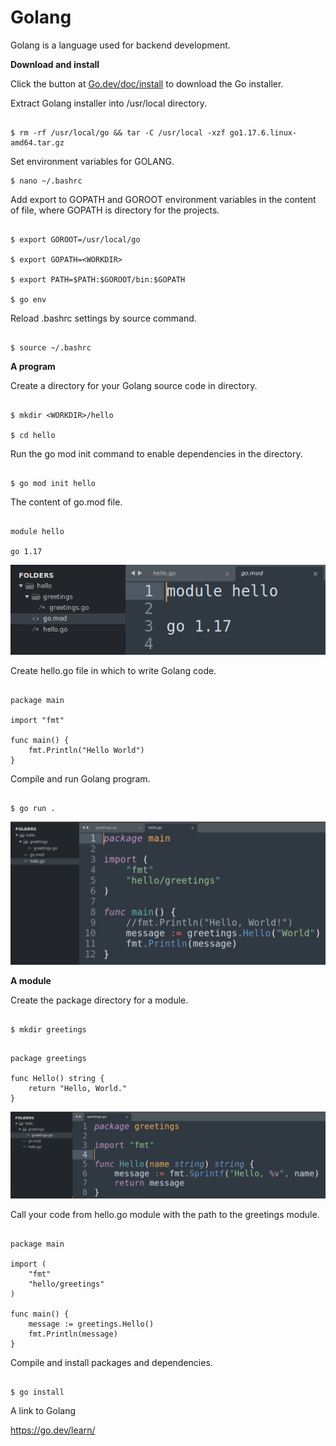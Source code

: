 # Golang

Golang is a language used for backend development.

**Download and install**

Click the button at [Go.dev/doc/install](https://go.dev/dl/go1.17.6.linux-amd64.tar.gz) to download the Go installer.

Extract Golang installer into /usr/local directory.

```

$ rm -rf /usr/local/go && tar -C /usr/local -xzf go1.17.6.linux-amd64.tar.gz

```
Set environment variables for GOLANG.

```
$ nano ~/.bashrc

```
Add export to GOPATH and GOROOT environment variables in the content of file, where GOPATH <WORKDIR> is directory for the projects.

```

$ export GOROOT=/usr/local/go

$ export GOPATH=<WORKDIR>

$ export PATH=$PATH:$GOROOT/bin:$GOPATH

$ go env

```
Reload .bashrc settings by source command.

```

$ source ~/.bashrc

```
**A program**

Create a directory for your Golang source code in <WORKDIR> directory.

```

$ mkdir <WORKDIR>/hello

$ cd hello

```
Run the go mod init <APP> command to enable dependencies in the <WORKDIR> directory.

```

$ go mod init hello

```
The content of go.mod file.

```

module hello

go 1.17

```
![alt text](https://github.com/jylhakos/InternetOfThings/blob/main/Languages/Golang/go.png?raw=true)

Create hello.go file in which to write Golang code.

```

package main

import "fmt"

func main() {
    fmt.Println("Hello World")
}

```
Compile and run Golang program.

```

$ go run .

```

![alt text](https://github.com/jylhakos/InternetOfThings/blob/main/Languages/Golang/hello.png?raw=true)

**A module**

Create the package directory for a module.

```

$ mkdir greetings

```

```

package greetings

func Hello() string {
	return "Hello, World."
}

```
![alt text](https://github.com/jylhakos/InternetOfThings/blob/main/Languages/Golang/greetings.png?raw=true)

Call your code from hello.go module with the path to the greetings module.

```

package main

import (
    "fmt"
    "hello/greetings"
)

func main() {
    message := greetings.Hello()
    fmt.Println(message)
}

```
Compile and install packages and dependencies.

```

$ go install

```

A link to Golang

https://go.dev/learn/